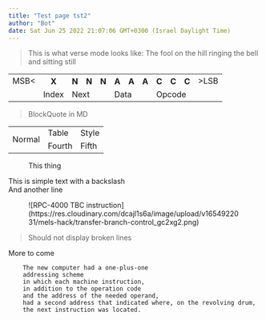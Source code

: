 ```yaml
---
title: "Test page tst2"
author: "Bot"
date: Sat Jun 25 2022 21:07:06 GMT+0300 (Israel Daylight Time)
---
```


<!-- Begin figure -->

<blockQuote !data-parse-mode="verse" onclick="alert('click')" data-rabak="not">
This is what verse mode looks like:
The fool on the hill
ringing the bell
and sitting still
</blockQuote>


<table data-type="bit-layout">
<tr>
<td>MSB<</td>
<th>X</th>
<th>N</th>
<th>N</th>
<th>N</th>
<th>A</th>
<th>A</th>
<th>A</th>
<th>C</th>
<th>C</th>
<th>C</th>
<td>>LSB</td>
</tr>
<tr>
<td></td>
<td>Index</td>
<td colspan="3">Next</td>
<td colspan="3">Data</td>
<td colspan="3">Opcode</td>
<td></td>
</tr>
</table>

>BlockQuote in MD


<table>
	<tr>
		<td rowspan="2">Normal</td>
		<td>Table</td>
		<td>Style</td>
	</tr>
	<tr>
		<td>Fourth</td>
		<td>Fifth</td>
	</tr>
</table>


<figure data-order="1" caption="not ehre">
This thing
</figure>

This is simple text with a backslash\
And another line

<figure data-order="1" caption="not ehre">
![RPC-4000 TBC instruction](https://res.cloudinary.com/dcajl1s6a/image/upload/v1654922031/mels-hack/transfer-branch-control_gc2xg2.png)
</figure>

<blockQuote>
Should not display broken lines
</blockQuote>

More to come

        The new computer had a one-plus-one
        addressing scheme
        in which each machine instruction,
        in addition to the operation code
        and the address of the needed operand,
        had a second address that indicated where, on the revolving drum,
        the next instruction was located.
